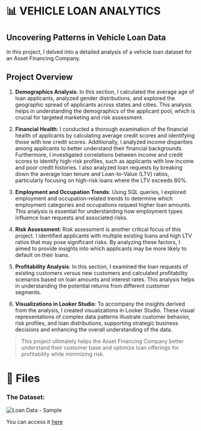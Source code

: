 # 📊 VEHICLE LOAN ANALYTICS
## Uncovering Patterns in Vehicle Loan Data
In this project, I delved into a detailed analysis of a vehicle loan dataset for an Asset Financing Company.

## Project Overview
1. **Demographics Analysis**:
In this section, I calculated the average age of loan applicants, analyzed gender distributions, and explored the geographic spread of applicants across states and cities. This analysis helps in understanding the demographics of the applicant pool, which is crucial for targeted marketing and risk assessment.

2. **Financial Health**:
I conducted a thorough examination of the financial health of applicants by calculating average credit scores and identifying those with low credit scores. Additionally, I analyzed income disparities among applicants to better understand their financial backgrounds. Furthermore, I investigated correlations between income and credit scores to identify high-risk profiles, such as applicants with low income and poor credit histories. I also analyzed loan requests by breaking down the average loan tenure and Loan-to-Value (LTV) ratios, particularly focusing on high-risk loans where the LTV exceeds 80%.

3. **Employment and Occupation Trends**:
Using SQL queries, I explored employment and occupation-related trends to determine which employment categories and occupations request higher loan amounts. This analysis is essential for understanding how employment types influence loan requests and associated risks.

4. **Risk Assessment**:
Risk assessment is another critical focus of this project. I identified applicants with multiple existing loans and high LTV ratios that may pose significant risks. By analyzing these factors, I aimed to provide insights into which applicants may be more likely to default on their loans.

5. **Profitability Analysis**:
In this section, I examined the loan requests of existing customers versus new customers and calculated profitability scenarios based on loan amounts and interest rates. This analysis helps in understanding the potential returns from different customer segments.

6. **Visualizations in Looker Studio**:
To accompany the insights derived from the analysis, I created visualizations in Looker Studio. These visual representations of complex data patterns illustrate customer behavior, risk profiles, and loan distributions, supporting strategic business decisions and enhancing the overall understanding of the data.

>This project ultimately helps the Asset Financing Company better understand their customer base and optimize loan offerings for profitability while minimizing risk.

# 📁 Files
### The Dataset:
![Loan Data - Sample](https://github.com/user-attachments/assets/6b1f1212-aae8-4796-9398-97ae4987e6b9)

You can access it [here](https://storage.cloud.google.com/vehicle_loan_data/Vehicle%20Loan%20Dataset.csv)


